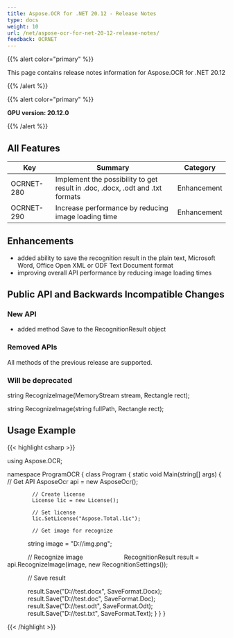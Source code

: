 ```yaml
---
title: Aspose.OCR for .NET 20.12 - Release Notes
type: docs
weight: 10
url: /net/aspose-ocr-for-net-20-12-release-notes/
feedback: OCRNET
---
```


{{% alert color="primary" %}}

This page contains release notes information for Aspose.OCR for .NET 20.12

{{% /alert %}}

{{% alert color="primary" %}}

**GPU version: 20.12.0**

{{% /alert %}}

## All Features

|Key|Summary|Category|
|---|---|---|
|OCRNET-280|Implement the possibility to get result in .doc, .docx, .odt and .txt formats |Enhancement|
|OCRNET-290|Increase performance by reducing image loading time |Enhancement|


## Enhancements

- added ability to save the recognition result in the plain text, Microsoft Word, Office Open XML or ODF Text Document format
- improving overall API performance by reducing image loading times

## Public API and Backwards Incompatible Changes

### New API

-  added method Save to the RecognitionResult object

### Removed APIs

All methods of the previous release are supported.

### Will be deprecated

string RecognizeImage(MemoryStream stream, Rectangle rect);

string RecognizeImage(string fullPath, Rectangle rect);

## Usage Example

{{< highlight csharp >}}


using Aspose.OCR;

namespace ProgramOCR
{
    class Program
    {
        static void Main(string[] args)
        {
            // Get API
            AsposeOcr api = new AsposeOcr();

            // Create license
            License lic = new License();

            // Set license 
            lic.SetLicense("Aspose.Total.lic");

            // Get image for recognize
            string image = "D://img.png";

            // Recognize image           
            RecognitionResult result = api.RecognizeImage(image, new RecognitionSettings());

            // Save result

            result.Save("D://test.docx", SaveFormat.Docx);
            result.Save("D://test.doc", SaveFormat.Doc);
            result.Save("D://test.odt", SaveFormat.Odt);
            result.Save("D://test.txt", SaveFormat.Text);
        }
    }
}

{{< /highlight >}}
